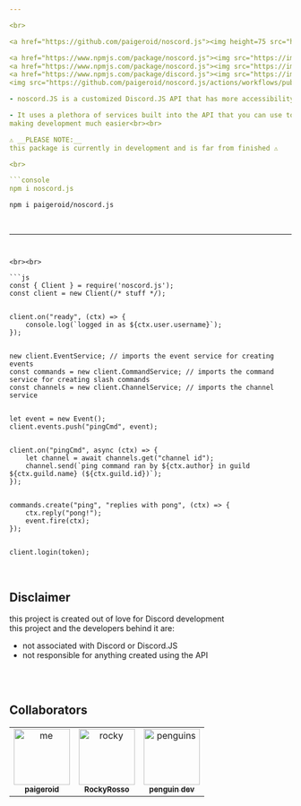 ```yaml
---

<br>

<a href="https://github.com/paigeroid/noscord.js"><img height=75 src="https://github.com/paigeroid/noscord.js/blob/main/assets/noscord.js%20logo.png" alt="N⦿SCORD.JS">

<a href="https://www.npmjs.com/package/noscord.js"><img src="https://img.shields.io/npm/v/noscord.js?style=flat&color=red&logo=npm&logoColor=white" alt="version" />
<a href="https://www.npmjs.com/package/noscord.js"><img src="https://img.shields.io/npm/dt/noscord.js?style=flat&color=green&logo=docusign&logoColor=white" alt="downloads" />
<a href="https://www.npmjs.com/package/discord.js"><img src="https://img.shields.io/badge/powered by-Discord.JS-blue?style=flat&color=5539cc&logo=discord&logoColor=white" alt="discord.js" />
<img src="https://github.com/paigeroid/noscord.js/actions/workflows/publish-shit.yml/badge.svg" alt="publish">

- noscord.JS is a customized Discord.JS API that has more accessibility and quality of life changes to make development easier to understand and implement into your bots<br><br>

- It uses a plethora of services built into the API that you can use to more easily access elements<br>
making development much easier<br><br>

⚠️ __PLEASE NOTE:__
this package is currently in development and is far from finished ⚠️ 

<br>

```console
npm i noscord.js
```
```console
npm i paigeroid/noscord.js
```

<br>

--- 
```


<br><br>

```js
const { Client } = require('noscord.js');
const client = new Client(/* stuff */);


client.on("ready", (ctx) => {
    console.log(`logged in as ${ctx.user.username}`);
});


new client.EventService; // imports the event service for creating events
const commands = new client.CommandService; // imports the command service for creating slash commands
const channels = new client.ChannelService; // imports the channel service


let event = new Event();
client.events.push("pingCmd", event);


client.on("pingCmd", async (ctx) => {
    let channel = await channels.get("channel id");
    channel.send(`ping command ran by ${ctx.author} in guild ${ctx.guild.name} (${ctx.guild.id})`);
});


commands.create("ping", "replies with pong", (ctx) => {
    ctx.reply("pong!");
    event.fire(ctx);
});


client.login(token);
```

<br>

## Disclaimer
this project is created out of love for Discord development<br>
this project and the developers behind it are:
- not associated with Discord or Discord.JS
- not responsible for anything created using the API

<br><br>

## Collaborators

<table>
    
  <tr>
    <td align="center"><a href="https://github.com/paigeroid"><img src="https://avatars.githubusercontent.com/u/88659700?v=4?s=100" width="100px;" alt="me"/><br /><sub><b>paigeroid</b></sub></a><br/>
    <td align="center"><a href="https://github.com/RockyRosso"><img src="https://avatars.githubusercontent.com/u/79947006?v=4?s=100" width="100px;" alt="rocky"/><br /><sub><b>RockyRosso</b></sub></a><br/>
    <td align="center"><a href="https://github.com/polish-penguin-dev"><img src="https://avatars.githubusercontent.com/u/74113025?v=4?s=100" width="100px;" alt="penguins"/><br /><sub><b>penguin dev</b></sub></a><br/>
</td>
    
      
</table>
